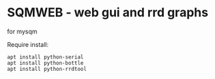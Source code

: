# SQMWEB - web gui and rrd graphs


for mysqm


Require install:

	apt install python-serial
	apt install python-bottle
	apt install python-rrdtool





